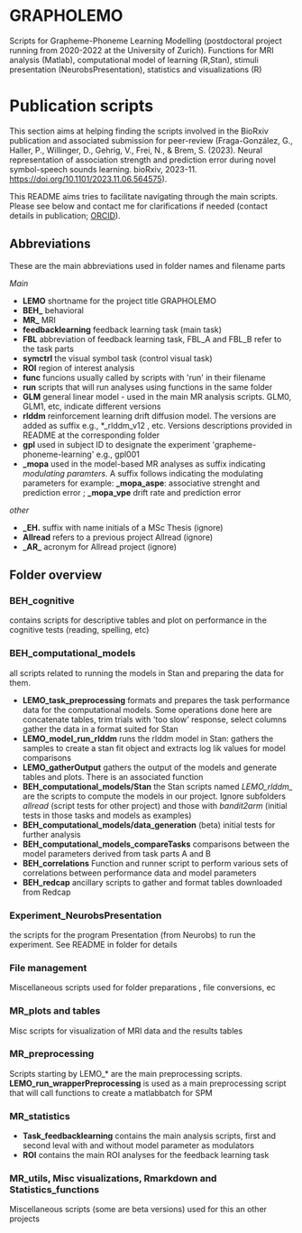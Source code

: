 # GRAPHOLEMO
Scripts for Grapheme-Phoneme Learning Modelling  (postdoctoral project running from 2020-2022 at the University of Zurich). Functions for MRI analysis (Matlab), computational model of learning (R,Stan), stimuli presentation (NeurobsPresentation), statistics and visualizations (R)

# Publication scripts 
This section aims at helping finding the scripts involved in the BioRxiv publication and associated submission for peer-review (Fraga-González, G., Haller, P., Willinger, D., Gehrig, V., Frei, N., & Brem, S. (2023). Neural representation of association strength and prediction error during novel symbol-speech sounds learning. bioRxiv, 2023-11. https://doi.org/10.1101/2023.11.06.564575). 

This README aims tries to facilitate navigating through the main scripts. Please see below and contact me for clarifications if needed (contact details in publication; [ORCID](http://orcid.org/0000-0002-1857-8607)). 

## Abbreviations 
These are the main abbreviations used in folder names and filename parts

_Main_
-  **LEMO** shortname for the project title GRAPHOLEMO 
-  **BEH_**  behavioral
-  **MR_**  MRI
-  **feedbacklearning** feedback learning task (main task)
-  **FBL**  abbreviation of feedback learning task, FBL_A and FBL_B refer to the task parts
-  **symctrl** the visual symbol task (control visual task)
-  **ROI** region of interest analysis
-  **func** funcions usually called by scripts with 'run' in their filename
-  **run** scripts that will run analyses using functions in the same folder
-  **GLM** general linear model - used in the main MR analysis scripts. GLM0, GLM1, etc, indicate different versions
-  **rlddm** reinforcement learning drift diffusion model. The versions are added as suffix e.g., \*_rlddm_v12 , etc. Versions descriptions provided in README at the corresponding folder
-  **gpl** used in subject ID to designate the experiment  'grapheme-phoneme-learning' e.g., gpl001
- **_mopa** used in the model-based MR analyses as suffix indicating _modulating paramters_. A suffix follows indicating the modulating parameters for example:  **_mopa_aspe**: associative strenght and prediction error ; **_mopa_vpe** drift rate and prediction error 

_other_
-  **_EH.** suffix with name initials of a MSc Thesis (ignore)
-  **Allread**  refers to a previous project Allread (ignore)
-  **\_AR\_** acronym for Allread project (ignore)

## Folder overview

### BEH_cognitive
contains scripts for descriptive tables and plot on performance in the cognitive tests (reading, spelling, etc) 

### BEH_computational_models
all scripts related to running the models in Stan and preparing the data for them.
-  **LEMO_task_preprocessing** formats and prepares the task performance data for the computational models. Some operations done here are concatenate tables, trim trials with 'too slow' response, select columns gather the data in a format suited for Stan
-  **LEMO_model_run_rlddm**  runs the rlddm model in Stan: gathers the samples to create a stan fit object and extracts log lik values for model comparisons
-  **LEMO_gatherOutput**  gathers the output of the models and generate tables and plots. There is an associated function 
- **BEH_computational_models/Stan** the Stan scripts named *LEMO_rlddm_* are the scripts to compute the models in our project. Ignore subfolders *allread*  (script tests  for other project) and those with _bandit2arm_ (initial tests in those tasks and models as examples)
- **BEH_computational_models/data_generation** (beta) initial tests for further analysis
- **BEH_computational_models_compareTasks** comparisons between the model parameters derived from task parts A and B
- **BEH_correlations** Function and runner script to perform various sets of correlations between performance data and model parameters
- **BEH_redcap** ancillary scripts to gather and format tables downloaded from Redcap
  
### Experiment_NeurobsPresentation
the scripts for the program Presentation (from Neurobs) to run the experiment. See README in folder for details 

### File management 
Miscellaneous scripts used for folder preparations , file conversions, ec

### MR_plots and tables
Misc scripts for visualization of MRI data and the results tables

### MR_preprocessing 
Scripts starting by LEMO_\*  are the main preprocessing scripts.  **LEMO_run_wrapperPreprocessing** is used as a main preprocessing script that will call functions to create a matlabbatch for SPM 

### MR_statistics 
-  **Task_feedbacklearning** contains the main analysis scripts, first and second leval with and without model parameter as modulators
-  **ROI** contains the main ROI analyses for the feedback learning task

### MR_utils, Misc visualizations, Rmarkdown and Statistics_functions 
Miscellaneous scripts (some are beta versions) used for this an other projects 
